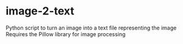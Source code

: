 # image-2-text
Python script to turn an image into a text file representing the image<br>
Requires the Pillow library for image processing


